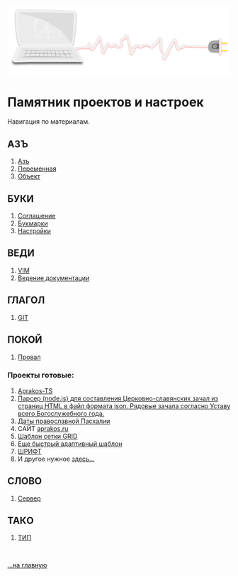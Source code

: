 <span id='navi-img' class="img" onclick="imgResize()">![img](./assets/svg/comp-2.svg)</span>

# Памятник проектов и настроек <span id="n1"></span>

<!-- - [ ] description нужно добавить общий ознакомительный (цель сайта) -->

Навигация по материалам.

## АЗЪ

1. [Азъ](az.md)
1. [Переменная](az-peremennaya.md)
1. [Объект](az-object.md)
<!-- 2. [My English](abc/readme.md) -->

## БУКИ

1. [Соглашение](buki.md)
2. [Букмарки](buki-bukmarki.md)
3. [Настройки](buki-set.md)

## ВЕДИ

1. [VIM](vedi-vim.md)
2. [Ведение документации](vedi-documents.md)

## ГЛАГОЛ

1. [GIT](glagol-git.md)

## ПОКОЙ

1. [Провал](pokoy-proval.md)

### Проекты готовые:

  1. [Aprakos-TS](https://a374ru.github.io/aprakos-ts/)
  2. [Парсер (node.js) для составления Церковно-славянских зачал из страниц HTML в файл формата json. Рядовые зачала согласно Уставу всего Богослужебного года.](https://github.com/a374ru/aprakos-json)
  3. [Даты православной Пасхалии](https://a374ru.github.io/orthodox_easter_list/)
  4. САЙТ [aprakos.ru](https://a374ru.github.io/aprakos.ru)
  5. [Шаблон сетки GRID](https://a374ru.github.io/gridmonth/)
  6. [Еще быстрый адаптивный шаблон](https://a374ru.github.io/template-grid/)
  7. [ШРИФТ](https://a374ru.github.io/fontstest/)
  8. И другое нужное [здесь…](https://github.com/a374ru?tab=repositories)


## СЛОВО

1. [Сервер](slovo-server.md)

## ТАКO

1. [ТИП](tako-type.md)

<!-- <br>

Почитать *полностью* c полной навигацией лучше [здесь …](https://a374ru.readthedocs.io) -->

<br>

[…на главную](/)

<br>
